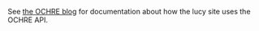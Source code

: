 See [the OCHRE blog](https://voices.uchicago.edu/ochre/2020/07/22/using-the-ochre-api-to-develop-a-web-app/) for documentation about how the lucy site uses the OCHRE API. 
